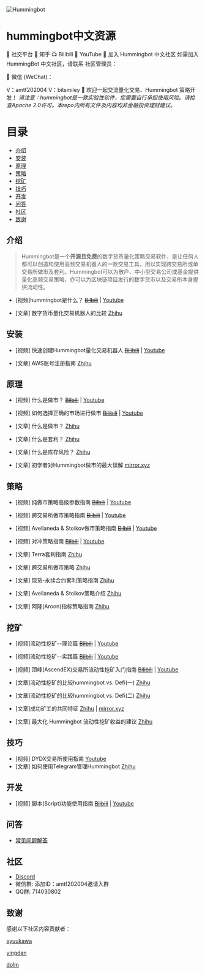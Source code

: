 ![Hummingbot](/images/blacklogo.png)
# hummingbot中文资源
🔗 社交平台
🏮 知乎
📺 Bilibili
🎥 YouTube
💬 加入 Hummingbot 中文社区
如需加入 HummingBot 中文社区，请联系 社区管理员：

📩 微信 (WeChat)：

V：amtf202004
V：bitsmiley
🚀 欢迎一起交流量化交易、Hummingbot 策略开发！
*请注意：hummingbot是一款实验性软件，您需要自行承担使用风险。请检查Apache 2.0许可。本repo内所有文件及内容均非金融投资理财建议。*

# 目录
- [介绍](#介绍)
- [安装](#安装) 
- [原理](#原理) 
- [策略](#策略)
- [挖矿](#挖矿) 
- [技巧](#技巧)
- [开发](#开发)
- [问答](#问答)
- [社区](#社区)
- [致谢](#致谢)

## 介绍

>Hummingbot是一个**开源且免费**的数字货币量化策略交易软件，是让任何人都可以创造和使用高频交易机器人的一款交易工具，用以实现跨交易所或单交易所做市及套利。Hummingbot可以为散户、中小型交易公司或基金提供量化高频交易策略，亦可以为区块链项目发行的数字货币以及交易所本身提供流动性。

- [视频]hummingbot是什么？ ~~[Bilbili](https://www.bilibili.com/video/BV1oX4y1g7Kp/)~~ | [Youtube](https://youtu.be/_Y2aZr9LkXY)

- [文章] 数字货币量化交易机器人的比较 [Zhihu](https://zhuanlan.zhihu.com/p/405182553)
## 安装
- [视频] 快速创建Hummingbot量化交易机器人 ~~[Bilibili](https://www.bilibili.com/video/BV1nB4y1A7nZ/)~~ | [Youtube](https://youtu.be/gLC4wuMUpug)

- [文章] AWS账号注册指南 [Zhihu](https://zhuanlan.zhihu.com/p/421176276)
## 原理
- [视频] 什么是做市？ ~~[Bilbili](https://www.bilibili.com/video/BV1GU4y1L7BH/)~~ | [Youtube](https://youtu.be/OApUCwh0l-M)
- [视频] 如何选择正确的市场进行做市 ~~[Bilibili](https://www.bilibili.com/video/BV1264y1X7GM/)~~ | [Youtube](https://youtu.be/lxVsJcWDDe4)

- [文章] 什么是做市？ [Zhihu](https://zhuanlan.zhihu.com/p/412876608)
- [文章] 什么是套利？ [Zhihu](https://zhuanlan.zhihu.com/p/426858907)
- [文章] 什么是库存风险？ [Zhihu](https://zhuanlan.zhihu.com/p/427984248)
- [文章] 初学者对Hummingbot做市的最大误解 [mirror.xyz](https://mirror.xyz/0x7f2337F8E6bFd7Ce15Ea6c58c917D69Ac8402B1e/uqH-SVwS0BkDIwCODhhGr2rb8DBJwsn8NsK7fLhn4ns) 
## 策略
- [视频] 纯做市策略高级参数指南 ~~[Bilbili](https://www.bilibili.com/video/BV1Vy4y1u7sS/)~~ | [Youtube](https://youtu.be/zV8Wi0CJOlg)
- [视频] 跨交易所做市策略指南 ~~[Bilbili](https://www.bilibili.com/video/BV1fh411q7fP/)~~ | [Youtube](https://youtu.be/sS99DrIyIxA)
- [视频] Avellaneda & Stoikov做市策略指南 ~~[Bilbili](https://www.bilibili.com/video/BV1m64y1b7gS/)~~ | [Youtube](https://youtu.be/5RrHi6dXzME)
- [视频] 对冲策略指南 ~~[Bilbili](https://www.bilibili.com/video/BV1g34y197Pg)~~ | [Youtube](https://youtu.be/Y_nfr0PDnzY)

- [文章] Terra套利指南 [Zhihu](https://zhuanlan.zhihu.com/p/407956989)
- [文章] 跨交易所做市策略 [Zhihu](https://zhuanlan.zhihu.com/p/423357205)
- [文章] 现货-永续合约套利策略指南 [Zhihu](https://zhuanlan.zhihu.com/p/409244837)
- [文章] Avellaneda & Stoikov策略介绍 [Zhihu](https://zhuanlan.zhihu.com/p/399924066)
- [文章] 阿隆(Aroon)指标策略指南 [Zhihu](https://zhuanlan.zhihu.com/p/434971567)

## 挖矿
- [视频]流动性挖矿--理论篇 ~~[Bilbili](https://www.bilibili.com/video/BV1yK4y1P7SJ/)~~  | [Youtube](https://youtu.be/mswTft93_i0)
- [视频]流动性挖矿--实践篇 ~~[Bilbili](https://www.bilibili.com/video/BV1L5411u71y/)~~  | [Youtube](https://youtu.be/jYmHVI1lm_g) 
- [视频] 顶峰(AscendEX)交易所流动性挖矿入门指南 ~~[Bilibili](https://www.bilibili.com/video/BV1Dy4y137ow/)~~ | [Youtube](https://youtu.be/9My6J75WTjg)

- [文章]流动性挖矿的比较hummingbot vs. Defi(一) [Zhihu](https://zhuanlan.zhihu.com/p/402304253) 
- [文章]流动性挖矿的比较hummingbot vs. Defi(二) [Zhihu](https://zhuanlan.zhihu.com/p/404672369) 
- [文章]成功矿工的共同特征 [Zhihu](https://zhuanlan.zhihu.com/p/475828359) | [mirror.xyz](https://mirror.xyz/0x7f2337F8E6bFd7Ce15Ea6c58c917D69Ac8402B1e/uqH-SVwS0BkDIwCODhhGr2rb8DBJwsn8NsK7fLhn4ns)
- [文章] 最大化 Hummingbot 流动性挖矿收益的建议 [Zhihu](https://zhuanlan.zhihu.com/p/487238376) 
## 技巧
- [视频] DYDX交易所使用指南 [Youtube](https://youtu.be/c4guWkUC_5Y)
- [文章] 如何使用Telegram管理Hummingbot [Zhihu](https://zhuanlan.zhihu.com/p/410034371) 
## 开发
- [视频] 脚本(Script)功能使用指南 ~~[Bilbili](https://www.bilibili.com/video/BV1nM4y1G7Av/)~~ | [Youtube](https://youtu.be/0Y27_gMLt1w)


## 问答
- [常见问题解答](FAQ.md) 
## 社区
- [Discord](https://discord.gg/TPd7YXzw6D)
- 微信群: 添加ID：amtf202004邀请入群
- QQ群: 714030802

## 致谢
感谢以下社区内容贡献者：

[syuukawa](https://github.com/syuukawa)

[yingdan](https://github.com/moraliang)

[dolm](https://github.com/whoareyou40)
